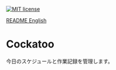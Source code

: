 [![MIT license](https://img.shields.io/badge/license-MIT-blue.svg?style=flat)](LICENSE)

[README English](./README.md)

# Cockatoo

今日のスケジュールと作業記録を管理します。

